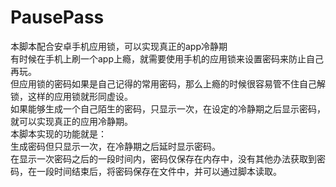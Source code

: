 # PausePass
本脚本配合安卓手机应用锁，可以实现真正的app冷静期  
有时候在手机上刷一个app上瘾，就需要使用手机的应用锁来设置密码来防止自己再玩。  
但应用锁的密码如果是自己记得的常用密码，那么上瘾的时候很容易管不住自己解锁，这样的应用锁就形同虚设。  
如果能够生成一个自己陌生的密码，只显示一次，在设定的冷静期之后显示密码，就可以实现真正的应用冷静期。  
本脚本实现的功能就是：  
生成密码但只显示一次，在冷静期之后延时显示密码。  
在显示一次密码之后的一段时间内，密码仅保存在内存中，没有其他办法获取到密码，在一段时间结束后，将密码保存在文件中，并可以通过脚本读取。  
